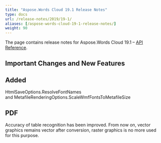 ```yaml
---
title: "Aspose.Words Cloud 19.1 Release Notes"
type: docs
url: /release-notes/2019/19-1/
aliases: [/aspose-words-cloud-19-1-release-notes/]
weight: 90
---
```


The page contains release notes for Aspose.Words Cloud 19.1 – [API Reference](https://apireference.aspose.cloud/words/).

## Important Changes and New Features

## Added

HtmlSaveOptions.ResolveFontNames and MetafileRenderingOptions.ScaleWmfFontsToMetafileSize

## PDF

Accuracy of table recognition has been improved. From now on, vector graphics remains vector after conversion, raster graphics is no more used for this purpose.
